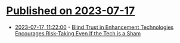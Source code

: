 # [Published on 2023-07-17](index.md)

* [2023-07-17, 11:22:00](https://soylentnews.org/article.pl?sid=23/07/16/0437241&from=rss) - [Blind Trust in Enhancement Technologies Encourages Risk-Taking Even If the Tech is a Sham](https://soylentnews.org/article.pl?sid=23/07/16/0437241&from=rss)
